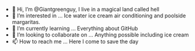 - 👋 Hi, I’m @Giantgreenguy, I live in a magical land called hell
- 👀 I’m interested in ... Ice water ice cream air conditioning and poolside margaritas.
- 🌱 I’m currently learning ... Everything about GitHub
- 💞️ I’m looking to collaborate on ... Anything possible including ice cream
- 📫 How to reach me ... Here I come to save the day

<!---
Giantgreenguy/Giantgreenguy is a ✨ special ✨ repository because its `README.md` (this file) appears on your GitHub profile.
You can click the Preview link to take a look at your changes.
--->
